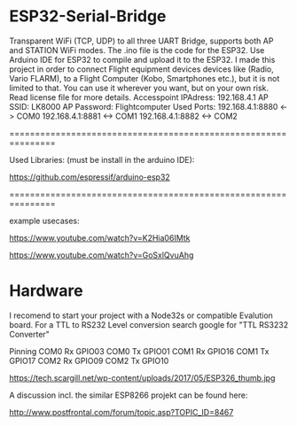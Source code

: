 # ESP32-Serial-Bridge

Transparent WiFi (TCP, UDP) to all three UART Bridge, supports both AP and STATION WiFi modes. The .ino file is the code for the ESP32. Use Arduino IDE for ESP32 to compile and upload it to the ESP32.
I made this project in order to connect Flight equipment devices devices like (Radio, Vario FLARM), to a Flight Computer (Kobo, Smartphones etc.),  but it is not limited to that. You can use it wherever you want, but on your own risk. Read license file for more details.
Accesspoint IPAdress: 192.168.4.1
AP SSID: LK8000
AP Password: Flightcomputer
Used Ports:
192.168.4.1:8880  <-> COM0
192.168.4.1:8881  <-> COM1
192.168.4.1:8882  <-> COM2

===============================================================

Used Libraries: (must be install in the arduino IDE):

https://github.com/espressif/arduino-esp32

===============================================================

example usecases:

https://www.youtube.com/watch?v=K2Hia06IMtk

https://www.youtube.com/watch?v=GoSxlQvuAhg

# Hardware
I recomend to start your project with a Node32s or compatible Evalution board. For a TTL to RS232 Level conversion search google for "TTL RS3232 Converter"

Pinning 
COM0 Rx   GPIO03 
COM0 Tx   GPIO01 
COM1 Rx   GPIO16 
COM1 Tx   GPIO17 
COM2 Rx   GPIO09 
COM2 Tx   GPIO10 

https://tech.scargill.net/wp-content/uploads/2017/05/ESP326_thumb.jpg

A discussion incl. the similar ESP8266 projekt can be found here:

http://www.postfrontal.com/forum/topic.asp?TOPIC_ID=8467
